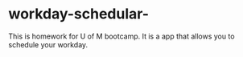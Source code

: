 # workday-schedular-
This is homework for U of M bootcamp. It is a app that allows you to schedule your workday.
